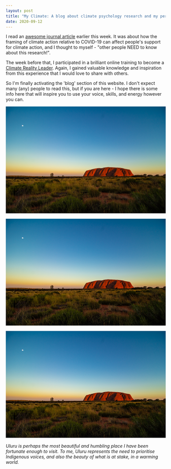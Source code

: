 ```yaml
---
layout: post
title: "My Climate: A blog about climate psychology research and my personal climate actions"
date: 2020-09-12
---
```


I read an <a href="https://www.sciencedirect.com/science/article/pii/S027249442030387X">awesome journal article</a> earlier this week. It was about how the framing of climate action relative to COVID-19 can affect people's support for climate action, and I thought to myself - "other people NEED to know about this research!".

The week before that, I participated in a brilliant online training to become a <a href="https://www.climaterealityglobaltraining.com/">Climate Reality Leader</a>. Again, I gained valuable knowledge and inspiration from this experience that I would love to share with others.

So I'm finally activating the 'blog' section of this website. I don't expect many (any) people to read this, but if you are here - I hope there is some info here that will inspire you to use your voice, skills, and energy however you can. 

![Uluru, Ondrej Machart](/_posts/ondrej-machart-uluru.jpg)

![Uluru2, Ondrej Machart](/_posts/images/ondrej-machart-uluru_.5.png)


<img src="/_posts/images/ondrej-machart-uluru_.5.png" alt="Uluru by Ondrej Machart"/>

*Uluru is perhaps the most beautiful and humbling place I have been fortunate enough to visit. To me, Uluru represents the need to prioritise Indigenous voices, and also the beauty of what is at stake, in a warming world.*
